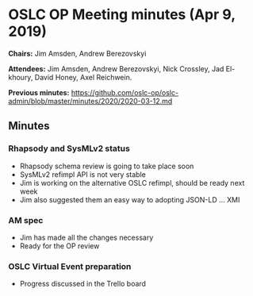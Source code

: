 # OSLC OP Meeting minutes (Apr 9, 2019)

**Chairs:** Jim Amsden, Andrew Berezovskyi

**Attendees:** Jim Amsden, Andrew Berezovskyi, Nick Crossley, Jad El-khoury, David Honey, Axel Reichwein.

**Previous minutes:** https://github.com/oslc-op/oslc-admin/blob/master/minutes/2020/2020-03-12.md

## Minutes

### Rhapsody and SysMLv2 status

- Rhapsody schema review is going to take place soon
- SysMLv2 refimpl API is not very stable
- Jim is working on the alternative OSLC refimpl, should be ready next week
- Jim also suggested them an easy way to adopting JSON-LD ... XMI

### AM spec

- Jim has made all the changes necessary
- Ready for the OP review

### OSLC Virtual Event preparation

- Progress discussed in the Trello board
